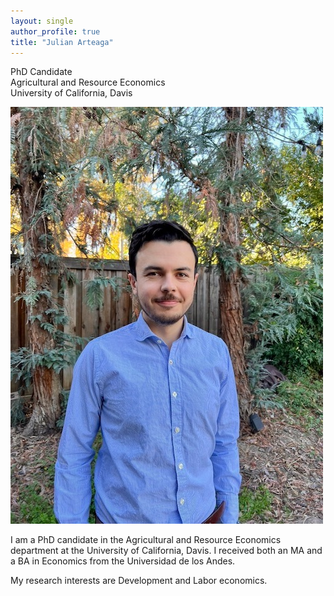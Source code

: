 ```yaml
---
layout: single
author_profile: true
title: "Julian Arteaga"
---
```


PhD Candidate  
Agricultural and Resource Economics  
University of California, Davis

![Headshot](/assets/Headshot.jpg)

I am a PhD candidate in the Agricultural and Resource Economics department at the University of California, Davis. I received both an MA and a BA in Economics from the Universidad de los Andes. 

My research interests are Development and Labor economics.
